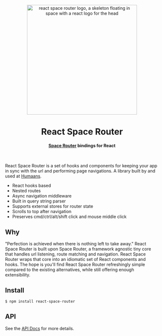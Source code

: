 <p align="center">
  <img width="360" src="https://user-images.githubusercontent.com/324440/140424786-813d7ace-6ec6-45ad-af6e-9318180786c5.png" alt="react space router logo, a skeleton floating in space with a react logo for the head" title="react-space-router">
</p>

<h1 align="center">React Space Router</h1>
<h4 align="center"><a href="https://github.com/KidkArolis/space-router">Space Router</a> bindings for React</a></h4>
<br />

React Space Router is a set of hooks and components for keeping your app in sync with the url and performing page navigations. A library built by and used at [Humaans](https://humaans.io/).

- React hooks based
- Nested routes
- Async navigation middleware
- Built in query string parser
- Supports external stores for router state
- Scrolls to top after navigation
- Preserves cmd/ctrl/alt/shift click and mouse middle click

## Why

"Perfection is achieved when there is nothing left to take away." React Space Router is built upon Space Router, a framework agnostic tiny core that handles url listening, route matching and navigation. React Space Router wraps that core into an idiomatic set of React components and hooks. The hope is you'll find React Space Router refreshingly simple compared to the existing alternatives, while still offering enough extensibility.

## Install

```sh
$ npm install react-space-router
```

## API

See the [API Docs](https://humaans.github.io/react-space-router/) for more details.
